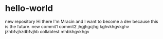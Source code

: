 # hello-world
new repository
Hi there I'm Mracin and I want to become a dev because this is the future.
new commit1
commit2
jhgjhgcjhg
kghvkhgvkghv
jzhbfvjhzdbfvjhb
collabtest
mhbkhgvkhgv
